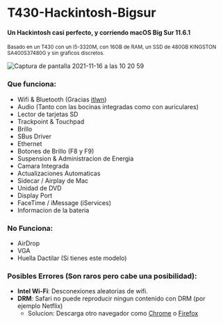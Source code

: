 # T430-Hackintosh-Bigsur
#### Un Hackintosh casi perfecto, y corriendo macOS Big Sur 11.6.1

<sup>Basado en un T430 con un I5-3320M, con 16GB de RAM, un SSD de 480GB KINGSTON SA400S37480G y sin graficos discretos. 

![Captura de pantalla 2021-11-16 a las 10 20 59](https://user-images.githubusercontent.com/88733090/142014052-e7b4ab6a-eb32-4830-8277-6c685c718a84.png)

### Que funciona:
- Wifi & Bluetooth (Gracias [itlwn](https://github.com/OpenIntelWireless/itlwm))
- Audio (Tanto con las bocinas integradas como con auriculares)
- Lector de tarjetas SD
- Trackpoint & Touchpad
- Brillo
- SBus Driver
- Ethernet
- Botones de Brillo (F8 y F9)
- Suspension & Administracion de Energia 
- Camara Integrada
- Actualizaciones Automaticas
- Sidecar / Airplay de Mac
- Unidad de DVD
- Display Port
- FaceTime / iMessage (iServices)
- Informacion de la bateria
  
### No Funciona:
- AirDrop 
- VGA
- Huella Dactilar (Si tienes este modelo)

### Posibles Errores (Son raros pero cabe una posibilidad):
- **Intel Wi-Fi**: Desconexiones aleatorias de wifi.
- **DRM**: Safari no puede reproducir ningun contenido con DRM (por ejemplo Netflix)
  - Solucion: Descarga otro navegador como [Chrome](https://www.google.com/intl/es/chrome) o [Firefox](https://www.mozilla.org/es-ES/firefox/new/)
